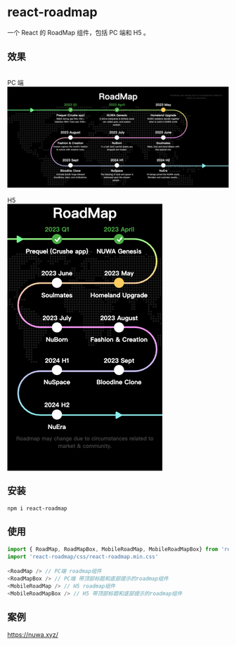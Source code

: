 # react-roadmap

一个 React 的 RoadMap 组件，包括 PC 端和 H5 。

## 效果

<br />
PC 端
<img src="https://raw.githubusercontent.com/NiXitech/react-roadmap/main/examples/assets/pc.png">
<br />
<br />
H5
<img style="display:block;" src="https://raw.githubusercontent.com/NiXitech/react-roadmap/main/examples/assets/mobile.png">

## 安装

```
npm i react-roadmap
```

## 使用

```javascript
import { RoadMap, RoadMapBox, MobileRoadMap, MobileRoadMapBox} from 'react-roadmap'
import 'react-roadmap/css/react-roadmap.min.css'

<RoadMap /> // PC端 roadmap组件
<RoadMapBox /> // PC端 带顶部标题和底部提示的roadmap组件
<MobileRoadMap /> // H5 roadmap组件
<MobileRoadMapBox /> // H5 带顶部标题和底部提示的roadmap组件

```

## 案例

https://nuwa.xyz/
